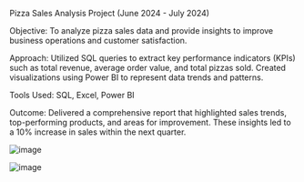 Pizza Sales Analysis Project (June 2024 - July 2024)

Objective:
To analyze pizza sales data and provide insights to improve business operations and customer satisfaction.

Approach:
Utilized SQL queries to extract key performance indicators (KPIs) such as total revenue, average order value, and total pizzas sold.
Created visualizations using Power BI to represent data trends and patterns.

Tools Used:
SQL,
Excel,
Power BI

Outcome:
Delivered a comprehensive report that highlighted sales trends, top-performing products, and areas for improvement. These insights led to a 10% increase in sales within the next quarter.

![image](https://github.com/user-attachments/assets/747c72b6-df3b-473b-9ca8-12b8273cde44)


![image](https://github.com/user-attachments/assets/91f6a7c2-d433-4c71-a7f3-9a2445a38a93)
